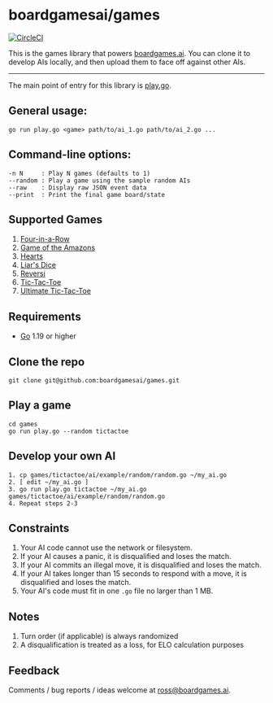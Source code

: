 # boardgamesai/games

[![CircleCI](https://dl.circleci.com/status-badge/img/gh/boardgamesai/games/tree/main.svg?style=shield)](https://dl.circleci.com/status-badge/redirect/gh/boardgamesai/games/tree/main)

This is the games library that powers [boardgames.ai](https://boardgames.ai). You can clone it to develop AIs locally, and then upload them to face off against other AIs.

---

The main point of entry for this library is [play.go](play.go).

## General usage:
```
go run play.go <game> path/to/ai_1.go path/to/ai_2.go ...
```

## Command-line options:
```
-n N     : Play N games (defaults to 1)
--random : Play a game using the sample random AIs
--raw    : Display raw JSON event data
--print  : Print the final game board/state
```

## Supported Games
1. [Four-in-a-Row](fourinarow)
1. [Game of the Amazons](amazons)
1. [Hearts](hearts)
1. [Liar's Dice](liarsdice)
1. [Reversi](reversi)
1. [Tic-Tac-Toe](tictactoe)
1. [Ultimate Tic-Tac-Toe](ulttictactoe)

## Requirements
* [Go](https://go.dev) 1.19 or higher

## Clone the repo
```
git clone git@github.com:boardgamesai/games.git
```

## Play a game
```
cd games
go run play.go --random tictactoe
```

## Develop your own AI
```
1. cp games/tictactoe/ai/example/random/random.go ~/my_ai.go
2. [ edit ~/my_ai.go ]
3. go run play.go tictactoe ~/my_ai.go games/tictactoe/ai/example/random/random.go
4. Repeat steps 2-3
```

## Constraints
1. Your AI code cannot use the network or filesystem.
1. If your AI causes a panic, it is disqualified and loses the match.
1. If your AI commits an illegal move, it is disqualified and loses the match.
1. If your AI takes longer than 15 seconds to respond with a move, it is disqualified and loses the match.
1. Your AI's code must fit in one `.go` file no larger than 1 MB.

## Notes
1. Turn order (if applicable) is always randomized
1. A disqualification is treated as a loss, for ELO calculation purposes

## Feedback
Comments / bug reports / ideas welcome at ross@boardgames.ai.